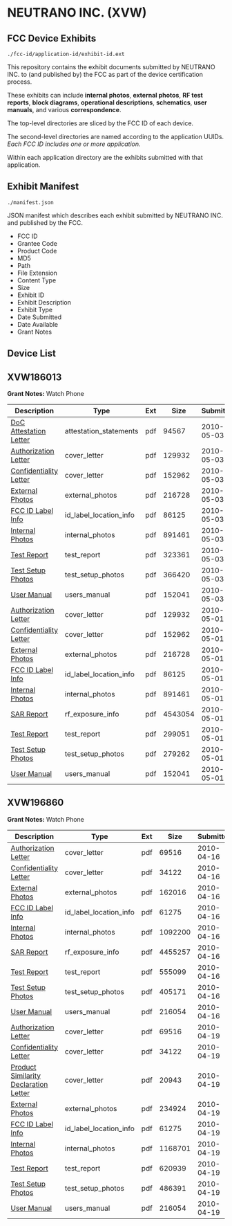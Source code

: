 # NEUTRANO INC. (XVW)
## FCC Device Exhibits

```
./fcc-id/application-id/exhibit-id.ext
```

This repository contains the exhibit documents submitted by NEUTRANO INC. to (and published by) the FCC as part of the device certification process.

These exhibits can include **internal photos**, **external photos**, **RF test reports**, **block diagrams**, **operational descriptions**, **schematics**, **user manuals**, and various **correspondence**.

The top-level directories are sliced by the FCC ID of each device.

The second-level directories are named according to the application UUIDs. *Each FCC ID includes one or more application.*

Within each application directory are the exhibits submitted with that application. 

## Exhibit Manifest

```
./manifest.json
```

JSON manifest which describes each exhibit submitted by NEUTRANO INC. and published by the FCC.

- FCC ID
- Grantee Code
- Product Code
- MD5
- Path
- File Extension
- Content Type
- Size
- Exhibit ID
- Exhibit Description
- Exhibit Type
- Date Submitted
- Date Available
- Grant Notes

## Device List
## XVW186013
**Grant Notes:** Watch Phone

| Description | Type | Ext | Size | Submitted | Available |
| ----------- | ---- | --- | ---- | --------- | --------- |
| [DoC Attestation Letter](XVW186013/d2499ed6afa8bb323d9958e1f2e8d58f/1275748.pdf) | attestation_statements | pdf | 94567 | 2010-05-03 | 2010-05-03 |
| [Authorization Letter](XVW186013/d2499ed6afa8bb323d9958e1f2e8d58f/1275443.pdf) | cover_letter | pdf | 129932 | 2010-05-03 | 2010-05-03 |
| [Confidentiality Letter](XVW186013/d2499ed6afa8bb323d9958e1f2e8d58f/1275444.pdf) | cover_letter | pdf | 152962 | 2010-05-03 | 2010-05-03 |
| [External Photos](XVW186013/d2499ed6afa8bb323d9958e1f2e8d58f/1275446.pdf) | external_photos | pdf | 216728 | 2010-05-03 | 2010-05-03 |
| [FCC ID Label Info](XVW186013/d2499ed6afa8bb323d9958e1f2e8d58f/1275447.pdf) | id_label_location_info | pdf | 86125 | 2010-05-03 | 2010-05-03 |
| [Internal Photos](XVW186013/d2499ed6afa8bb323d9958e1f2e8d58f/1275448.pdf) | internal_photos | pdf | 891461 | 2010-05-03 | 2010-05-03 |
| [Test Report](XVW186013/d2499ed6afa8bb323d9958e1f2e8d58f/1275756.pdf) | test_report | pdf | 323361 | 2010-05-03 | 2010-05-03 |
| [Test Setup Photos](XVW186013/d2499ed6afa8bb323d9958e1f2e8d58f/1275757.pdf) | test_setup_photos | pdf | 366420 | 2010-05-03 | 2010-05-03 |
| [User Manual](XVW186013/d2499ed6afa8bb323d9958e1f2e8d58f/1275455.pdf) | users_manual | pdf | 152041 | 2010-05-03 | 2010-05-03 |
| [Authorization Letter](XVW186013/0e470f95f5f32cb74021c55c27cf6d96/1275443.pdf) | cover_letter | pdf | 129932 | 2010-05-01 | 2010-05-03 |
| [Confidentiality Letter](XVW186013/0e470f95f5f32cb74021c55c27cf6d96/1275444.pdf) | cover_letter | pdf | 152962 | 2010-05-01 | 2010-05-03 |
| [External Photos](XVW186013/0e470f95f5f32cb74021c55c27cf6d96/1275446.pdf) | external_photos | pdf | 216728 | 2010-05-01 | 2010-05-03 |
| [FCC ID Label Info](XVW186013/0e470f95f5f32cb74021c55c27cf6d96/1275447.pdf) | id_label_location_info | pdf | 86125 | 2010-05-01 | 2010-05-03 |
| [Internal Photos](XVW186013/0e470f95f5f32cb74021c55c27cf6d96/1275448.pdf) | internal_photos | pdf | 891461 | 2010-05-01 | 2010-05-03 |
| [SAR Report](XVW186013/0e470f95f5f32cb74021c55c27cf6d96/1275451.pdf) | rf_exposure_info | pdf | 4543054 | 2010-05-01 | 2010-05-03 |
| [Test Report](XVW186013/0e470f95f5f32cb74021c55c27cf6d96/1275453.pdf) | test_report | pdf | 299051 | 2010-05-01 | 2010-05-03 |
| [Test Setup Photos](XVW186013/0e470f95f5f32cb74021c55c27cf6d96/1275454.pdf) | test_setup_photos | pdf | 279262 | 2010-05-01 | 2010-05-03 |
| [User Manual](XVW186013/0e470f95f5f32cb74021c55c27cf6d96/1275455.pdf) | users_manual | pdf | 152041 | 2010-05-01 | 2010-05-03 |
## XVW196860
**Grant Notes:** Watch Phone

| Description | Type | Ext | Size | Submitted | Available |
| ----------- | ---- | --- | ---- | --------- | --------- |
| [Authorization Letter](XVW196860/e717d341ebe38898738b70721bfbb21a/1268034.pdf) | cover_letter | pdf | 69516 | 2010-04-16 | 2010-04-19 |
| [Confidentiality Letter](XVW196860/e717d341ebe38898738b70721bfbb21a/1268035.pdf) | cover_letter | pdf | 34122 | 2010-04-16 | 2010-04-19 |
| [External Photos](XVW196860/e717d341ebe38898738b70721bfbb21a/1268037.pdf) | external_photos | pdf | 162016 | 2010-04-16 | 2010-04-19 |
| [FCC ID Label Info](XVW196860/e717d341ebe38898738b70721bfbb21a/1268038.pdf) | id_label_location_info | pdf | 61275 | 2010-04-16 | 2010-04-19 |
| [Internal Photos](XVW196860/e717d341ebe38898738b70721bfbb21a/1268039.pdf) | internal_photos | pdf | 1092200 | 2010-04-16 | 2010-04-19 |
| [SAR Report](XVW196860/e717d341ebe38898738b70721bfbb21a/1268044.pdf) | rf_exposure_info | pdf | 4455257 | 2010-04-16 | 2010-04-19 |
| [Test Report](XVW196860/e717d341ebe38898738b70721bfbb21a/1268043.pdf) | test_report | pdf | 555099 | 2010-04-16 | 2010-04-19 |
| [Test Setup Photos](XVW196860/e717d341ebe38898738b70721bfbb21a/1268045.pdf) | test_setup_photos | pdf | 405171 | 2010-04-16 | 2010-04-19 |
| [User Manual](XVW196860/e717d341ebe38898738b70721bfbb21a/1268046.pdf) | users_manual | pdf | 216054 | 2010-04-16 | 2010-04-19 |
| [Authorization Letter](XVW196860/cc16789c0ec8e6a307ba6aa893dc26c5/1268034.pdf) | cover_letter | pdf | 69516 | 2010-04-19 | 2010-04-19 |
| [Confidentiality Letter](XVW196860/cc16789c0ec8e6a307ba6aa893dc26c5/1268035.pdf) | cover_letter | pdf | 34122 | 2010-04-19 | 2010-04-19 |
| [Product Similarity Declaration Letter](XVW196860/cc16789c0ec8e6a307ba6aa893dc26c5/1269010.pdf) | cover_letter | pdf | 20943 | 2010-04-19 | 2010-04-19 |
| [External Photos](XVW196860/cc16789c0ec8e6a307ba6aa893dc26c5/1269012.pdf) | external_photos | pdf | 234924 | 2010-04-19 | 2010-04-19 |
| [FCC ID Label Info](XVW196860/cc16789c0ec8e6a307ba6aa893dc26c5/1268038.pdf) | id_label_location_info | pdf | 61275 | 2010-04-19 | 2010-04-19 |
| [Internal Photos](XVW196860/cc16789c0ec8e6a307ba6aa893dc26c5/1269014.pdf) | internal_photos | pdf | 1168701 | 2010-04-19 | 2010-04-19 |
| [Test Report](XVW196860/cc16789c0ec8e6a307ba6aa893dc26c5/1269018.pdf) | test_report | pdf | 620939 | 2010-04-19 | 2010-04-19 |
| [Test Setup Photos](XVW196860/cc16789c0ec8e6a307ba6aa893dc26c5/1269019.pdf) | test_setup_photos | pdf | 486391 | 2010-04-19 | 2010-04-19 |
| [User Manual](XVW196860/cc16789c0ec8e6a307ba6aa893dc26c5/1268046.pdf) | users_manual | pdf | 216054 | 2010-04-19 | 2010-04-19 |
